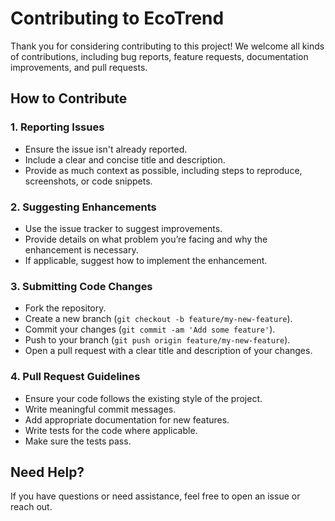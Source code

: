 # Contributing to EcoTrend

Thank you for considering contributing to this project! We welcome all kinds of contributions, including bug reports, feature requests, documentation improvements, and pull requests.

## How to Contribute

### 1. Reporting Issues

- Ensure the issue isn't already reported.
- Include a clear and concise title and description.
- Provide as much context as possible, including steps to reproduce, screenshots, or code snippets.

### 2. Suggesting Enhancements

- Use the issue tracker to suggest improvements.
- Provide details on what problem you’re facing and why the enhancement is necessary.
- If applicable, suggest how to implement the enhancement.

### 3. Submitting Code Changes

- Fork the repository.
- Create a new branch (`git checkout -b feature/my-new-feature`).
- Commit your changes (`git commit -am 'Add some feature'`).
- Push to your branch (`git push origin feature/my-new-feature`).
- Open a pull request with a clear title and description of your changes.

### 4. Pull Request Guidelines

- Ensure your code follows the existing style of the project.
- Write meaningful commit messages.
- Add appropriate documentation for new features.
- Write tests for the code where applicable.
- Make sure the tests pass.

## Need Help?

If you have questions or need assistance, feel free to open an issue or reach out.
